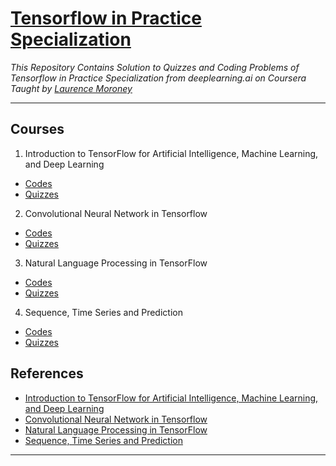 

# [Tensorflow in Practice Specialization](https://www.coursera.org/specializations/tensorflow-in-practice)
*This Repository Contains Solution to Quizzes and Coding Problems of Tensorflow in Practice Specialization from deeplearning.ai on Coursera Taught by [Laurence Moroney](https://www.coursera.org/instructor/lmoroney)*

--------------------------------------------------------------------------------------------

## Courses
1. Introduction to TensorFlow for Artificial Intelligence, Machine Learning, and Deep Learning
  * [Codes](https://github.com/Mv/Tensorflow_Specialization/tree/master/1.%20Introduction%20to%20TensorFlow%20for%20Artificial%20Intelligence%2C%20Machine%20Learning%2C%20and%20Deep%20Learning/Codes)
  * [Quizzes](https://github.com/Murali134/Tensorflow_Specialization/tree/master/1.%20Introduction%20to%20TensorFlow%20for%20Artificial%20Intelligence%2C%20Machine%20Learning%2C%20and%20Deep%20Learning/Quiz)
2. Convolutional Neural Network in Tensorflow
  * [Codes](https://github.com/Murali134/Tensorflow_Specialization/tree/master/2.%20Convolutional%20Neural%20Network%20in%20Tensorflow/Codes)
  * [Quizzes](https://github.com/Murali134/Tensorflow_Specialization/tree/master/2.%20Convolutional%20Neural%20Network%20in%20Tensorflow/Quiz)
3. Natural Language Processing in TensorFlow
  * [Codes](https://github.com/Murali134/Tensorflow_Specialization/tree/master/3.%20Natural%20Language%20Processing%20in%20TensorFlow/Codes)
  * [Quizzes](https://github.com/Murali134/Tensorflow_Specialization/tree/master/3.%20Natural%20Language%20Processing%20in%20TensorFlow/Quizzes)
4. Sequence, Time Series and Prediction
  * [Codes](https://github.com/Murali134/Tensorflow_Specialization/tree/master/4.%20Sequence%2C%20Time%20Series%20and%20Prediction/Codes)
  * [Quizzes](https://github.com/Murali134/Tensorflow_Specialization/tree/master/4.%20Sequence%2C%20Time%20Series%20and%20Prediction/Quizzes)


## References
* [Introduction to TensorFlow for Artificial Intelligence, Machine Learning, and Deep Learning](https://www.coursera.org/learn/introduction-tensorflow/home/welcome)
* [Convolutional Neural Network in Tensorflow](https://www.coursera.org/learn/convolutional-neural-networks-tensorflow/home/welcome)
* [Natural Language Processing in TensorFlow](https://www.coursera.org/learn/natural-language-processing-tensorflow/home/welcome)
* [Sequence, Time Series and Prediction](https://www.coursera.org/learn/tensorflow-sequences-time-series-and-prediction/home/welcome)

---------------------------------------------------------------------------------------------------------------

